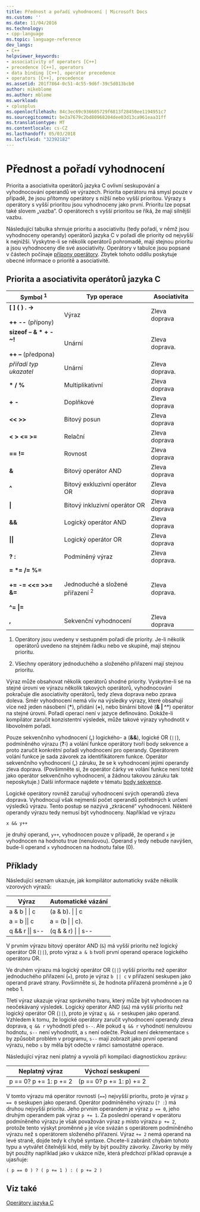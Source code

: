 ```yaml
---
title: Přednost a pořadí vyhodnocení | Microsoft Docs
ms.custom: ''
ms.date: 11/04/2016
ms.technology:
- cpp-language
ms.topic: language-reference
dev_langs:
- C++
helpviewer_keywords:
- associativity of operators [C++]
- precedence [C++], operators
- data binding [C++], operator precedence
- operators [C++], precedence
ms.assetid: 201f7864-0c51-4c55-9d6f-39c5d013bcb0
author: mikeblome
ms.author: mblome
ms.workload:
- cplusplus
ms.openlocfilehash: 84c3ec69c936605729f6813f28450ee1194951c7
ms.sourcegitcommit: be2a7679c2bd80968204dee03d13ca961eaa31ff
ms.translationtype: MT
ms.contentlocale: cs-CZ
ms.lasthandoff: 05/03/2018
ms.locfileid: "32392182"
---
```

# <a name="precedence-and-order-of-evaluation"></a>Přednost a pořadí vyhodnocení
Priorita a asociativita operátorů jazyka C ovlivní seskupování a vyhodnocování operandů ve výrazech. Priorita operátoru má smysl pouze v případě, že jsou přítomny operátory s nižší nebo vyšší prioritou. Výrazy s operátory s vyšší prioritou jsou vyhodnoceny jako první. Prioritu lze popsat také slovem „vazba“. O operátorech s vyšší prioritou se říká, že mají silnější vazbu.  
  
 Následující tabulka shrnuje prioritu a asociativitu (tedy pořadí, v němž jsou vyhodnoceny operandy) operátorů jazyka C v pořadí dle priority od nejvyšší k nejnižší. Vyskytne-li se několik operátorů pohromadě, mají stejnou prioritu a jsou vyhodnoceny dle své asociativity. Operátory v tabulce jsou popsané v částech počínaje [přípony operátory](../c-language/postfix-operators.md). Zbytek tohoto oddílu poskytuje obecné informace o prioritě a asociativitě.  
  
## <a name="precedence-and-associativity-of-c-operators"></a>Priorita a asociativita operátorů jazyka C  
  
|Symbol <sup>1</sup>|Typ operace|Asociativita|  
|-------------|-----------------------|-------------------|  
|**\[ ] ( ) . ->**<br /><br />**++** **--** (přípony)|Výraz|Zleva doprava|  
**sizeof – & \* + - ~!**<br /><br />**++ –** (předpona)|Unární|Zleva doprava.|  
|*přiřadí typ ukazatel*|Unární|Zleva doprava.|  
|**\* / %**|Multiplikativní|Zleva doprava|  
|**+ -**|Doplňkové|Zleva doprava|  
|**\<\< >>**|Bitový posun|Zleva doprava|  
|**\< > \<= >=**|Relační|Zleva doprava|  
|**== !=**|Rovnost|Zleva doprava|  
|**&**|Bitový operátor AND|Zleva doprava|  
|**^**|Bitový exkluzivní operátor OR|Zleva doprava|  
|**&#124;**|Bitový inkluzivní operátor OR|Zleva doprava|  
|**&&**|Logický operátor AND|Zleva doprava|  
|**&#124;&#124;**|Logický operátor OR|Zleva doprava|  
|**? :**|Podmíněný výraz|Zleva doprava.|  
|**= \*= /= %=**<br /><br /> **+= -= \<\<= >>= &=**<br /><br /> **^= &#124;=**|Jednoduché a složené přiřazení <sup>2</sup>|Zleva doprava.|  
|**,**|Sekvenční vyhodnocení|Zleva doprava|  
  
 1. Operátory jsou uvedeny v sestupném pořadí dle priority. Je-li několik operátorů uvedeno na stejném řádku nebo ve skupině, mají stejnou prioritu.  
  
 2. Všechny operátory jednoduchého a složeného přiřazení mají stejnou prioritu.  
  
 Výraz může obsahovat několik operátorů shodné priority. Vyskytne-li se na stejné úrovni ve výrazu několik takových operátorů, vyhodnocování pokračuje dle asociativity operátorů, tedy zleva doprava nebo zprava doleva. Směr vyhodnocení nemá vliv na výsledky výrazy, které obsahují více než jeden násobení (**\***), přidání (**+**), nebo binární bitové (**& &#124; ^***) operátor na stejné úrovni. Pořadí operací není v jazyce definováno. Dokáže-li kompilátor zaručit konzistentní výsledek, může takové výrazy vyhodnotit v libovolném pořadí.  
  
 Pouze sekvenčního vyhodnocení (**,**) logického- a (**&&**), logické OR (`||`), podmíněného výrazu (**?:**) a volání funkce operátory tvoří body sekvence a proto zaručit konkrétní pořadí vyhodnocení pro operandy. Operátorem volání funkce je sada závorek za identifikátorem funkce. Operátor sekvenčního vyhodnocení (**,**) záruku, že se k vyhodnocení jejími operandy zleva doprava. (Povšimněte si, že operátor čárky ve volání funkce není totéž jako operátor sekvenčního vyhodnocení, a žádnou takovou záruku tak neposkytuje.) Další informace najdete v tématu [body sekvence](../c-language/c-sequence-points.md).  
  
 Logické operátory rovněž zaručují vyhodnocení svých operandů zleva doprava. Vyhodnocují však nejmenší počet operandů potřebných k určení výsledků výrazu. Tento postup se nazývá „zkrácené“ vyhodnocení. Některé operandy výrazu tedy nemusí být vyhodnoceny. Například ve výrazu  
  
`x && y++`  
  
 je druhý operand, `y++`, vyhodnocen pouze v případě, že operand `x` je vyhodnocen na hodnotu true (nenulovou). Operand `y` tedy nebude navýšen, bude-li operand `x` vyhodnocen na hodnotu false (0).  
  
## <a name="examples"></a>Příklady
  
 Následující seznam ukazuje, jak kompilátor automaticky sváže několik vzorových výrazů:  

|Výraz|Automatické vázání|  
|----------------|-----------------------|  
|a & b &#124; &#124; c|(a & b). &#124; &#124; c|  
|a = b &#124;&#124; c|a = (b &#124; &#124; c).|  
|q && r &#124;&#124; s--|(q & & r) &#124; &#124; s--|  

 V prvním výrazu bitový operátor AND (`&`) má vyšší prioritu než logický operátor OR (`||`), proto výraz `a & b` tvoří první operand operace logického operátoru OR.  
  
 Ve druhém výrazu má logický operátor OR (`||`) vyšší prioritu než operátor jednoduchého přiřazení (`=`), proto je výraz `b || c` v přiřazení seskupen jako operand pravé strany. Povšimněte si, že hodnota přiřazená proměnné `a` je 0 nebo 1.  
  
 Třetí výraz ukazuje výraz správného tvaru, který může být vyhodnocen na neočekávaný výsledek. Logický operátor AND (`&&`) má vyšší prioritu než logický operátor OR (`||`), proto je výraz `q && r` seskupen jako operand. Vzhledem k tomu, že logické operátory zaručit vyhodnocení operandy zleva doprava, `q && r` vyhodnotí před `s--`. Ale pokud `q && r` vyhodnotí nenulovou hodnotu, `s--` není vyhodnotit, a `s` není odečte. Pokud není dekrementace `s` by způsobit problém v programu, `s--` mají zobrazit jako první operand výrazu, nebo `s` by měla být odečte v rámci samostatné operace.  
  
 Následující výraz není platný a vyvolá při kompilaci diagnostickou zprávu:  
  
|Neplatný výraz|Výchozí seskupení|  
|------------------------|----------------------|  
|p == 0? p += 1: p += 2|(p == 0? p += 1: p) += 2|  
  
 V tomto výrazu má operátor rovnosti (`==`) nejvyšší prioritu, proto je výraz `p == 0` seskupen jako operand. Operátor podmíněného výrazu (`? :`) má druhou nejvyšší prioritu. Jeho prvním operandem je výraz `p == 0`, jeho druhým operandem pak výraz `p += 1`. Za poslední operand v operátoru podmíněného výrazu je však považován výraz `p` místo výrazu `p += 2`, protože tento výskyt proměnné `p` je více svázán s operátorem podmíněného výrazu než s operátorem složeného přiřazení. Výraz `+= 2` nemá operand na levé straně, dojde tedy k chybě syntaxe. Chcete-li zabránit chybám tohoto typu a vytvářet čitelnější kód, měly by být použity závorky. Závorky by měly být použity například jako v ukázce níže, která předchozí příklad opravuje a ujasňuje:  
  
`( p == 0 ) ? ( p += 1 ) : ( p += 2 )`  
  
## <a name="see-also"></a>Viz také  
 [Operátory jazyka C](../c-language/c-operators.md)
